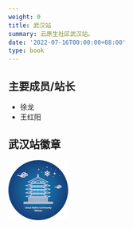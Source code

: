 ```yaml
---
weight: 0
title: 武汉站
summary: 云原生社区武汉站。
date: '2022-07-16T00:00:00+08:00'
type: book
---
```


<!-- ## 武汉站简介-->

## 主要成员/站长
- 徐龙
- 王红阳

## 武汉站徽章

![武汉站徽章](logo.png)